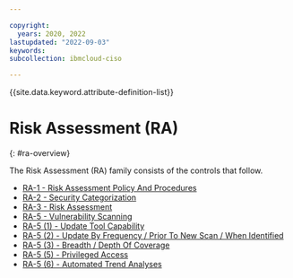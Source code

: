 ```yaml
---

copyright:
  years: 2020, 2022
lastupdated: "2022-09-03"
keywords: 
subcollection: ibmcloud-ciso

---
```




{{site.data.keyword.attribute-definition-list}}



# Risk Assessment (RA)
{: #ra-overview}

The Risk Assessment (RA) family consists of the controls that follow.

- [RA-1 - Risk Assessment Policy And Procedures](/docs/ibmcloud-ciso?topic=ibmcloud-ciso-ra-1)
- [RA-2 - Security Categorization](/docs/ibmcloud-ciso?topic=ibmcloud-ciso-ra-2)
- [RA-3 - Risk Assessment](/docs/ibmcloud-ciso?topic=ibmcloud-ciso-ra-3)
- [RA-5 - Vulnerability Scanning](/docs/ibmcloud-ciso?topic=ibmcloud-ciso-ra-5)
- [RA-5 (1) - Update Tool Capability](/docs/ibmcloud-ciso?topic=ibmcloud-ciso-ra-5.1)
- [RA-5 (2) - Update By Frequency / Prior To New Scan / When Identified](/docs/ibmcloud-ciso?topic=ibmcloud-ciso-ra-5.2)
- [RA-5 (3) - Breadth / Depth Of Coverage](/docs/ibmcloud-ciso?topic=ibmcloud-ciso-ra-5.3)
- [RA-5 (5) - Privileged Access](/docs/ibmcloud-ciso?topic=ibmcloud-ciso-ra-5.5)
- [RA-5 (6) - Automated Trend Analyses](/docs/ibmcloud-ciso?topic=ibmcloud-ciso-ra-5.6)



